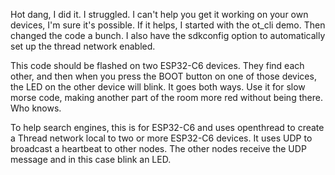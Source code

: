 Hot dang, I did it. I struggled. I can't help you get it working on your own devices, I'm sure it's possible. If it helps, I started with the ot_cli demo. Then changed the code a bunch. I also have the sdkconfig option to automatically set up the thread network enabled.

This code should be flashed on two ESP32-C6 devices. They find each other, and then when you press the BOOT button on one of those devices, the LED on the other device will blink. It goes both ways. Use it for slow morse code, making another part of the room more red without being there. Who knows.

To help search engines, this is for ESP32-C6 and uses openthread to create a Thread network local to two or more ESP32-C6 devices. It uses UDP to broadcast a heartbeat to other nodes. The other nodes receive the UDP message and in this case blink an LED.
